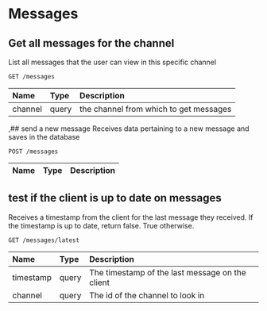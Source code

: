 # Messages
## Get all messages for the channel
List all messages that the user can view in this specific channel
```
GET /messages
```
| Name | Type | Description |
|:-----|:-----|:------------|
| channel | query | the channel from which to get messages |

,## send a new message
Receives data pertaining to a new message and saves in the database
```
POST /messages
```
| Name | Type | Description |
|:-----|:-----|:------------|


## test if the client is up to date on messages
Receives a timestamp from the client for the last message they received. If the timestamp is up to date, return false. True otherwise.
```
GET /messages/latest
```
| Name | Type | Description |
|:-----|:-----|:------------|
| timestamp | query | The timestamp of the last message on the client |
| channel | query | The id of the channel to look in |

